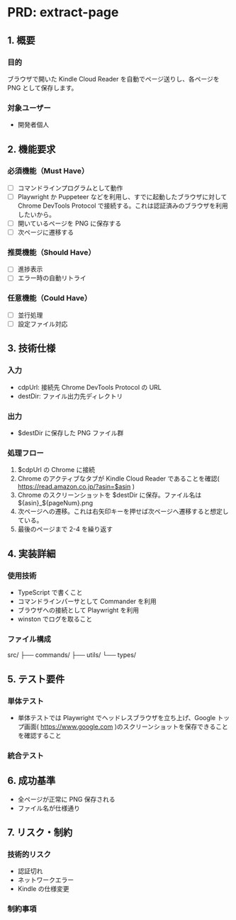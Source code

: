 # PRD: extract-page

## 1. 概要

### 目的

ブラウザで開いた Kindle Cloud Reader を自動でページ送りし、各ページを PNG として保存します。

### 対象ユーザー

- 開発者個人

## 2. 機能要求

### 必須機能（Must Have）

- [ ] コマンドラインプログラムとして動作
- [ ] Playwright か Puppeteer などを利用し、すでに起動したブラウザに対して Chrome DevTools Protocol で接続する。これは認証済みのブラウザを利用したいから。
- [ ] 開いているページを PNG に保存する
- [ ] 次ページに遷移する

### 推奨機能（Should Have）

- [ ] 進捗表示
- [ ] エラー時の自動リトライ

### 任意機能（Could Have）

- [ ] 並行処理
- [ ] 設定ファイル対応

## 3. 技術仕様

### 入力

- cdpUrl: 接続先 Chrome DevTools Protocol の URL
- destDir: ファイル出力先ディレクトリ

### 出力

- $destDir に保存した PNG ファイル群

### 処理フロー

1. $cdpUrl の Chrome に接続
2. Chrome のアクティブなタブが Kindle Cloud Reader であることを確認( https://read.amazon.co.jp/?asin=$asin )
3. Chrome のスクリーンショットを $destDir に保存。ファイル名は ${asin}_${pageNum}.png
4. 次ページへの遷移。これは右矢印キーを押せば次ページへ遷移すると想定している。
5. 最後のページまで 2-4 を繰り返す

## 4. 実装詳細

### 使用技術

- TypeScript で書くこと
- コマンドラインパーサとして Commander を利用
- ブラウザへの接続として Playwright を利用
- winston でログを取ること

### ファイル構成

src/
├── commands/
├── utils/
└── types/

## 5. テスト要件

### 単体テスト

- 単体テストでは Playwright でヘッドレスブラウザを立ち上げ、Google トップ画面( https://www.google.com )のスクリーンショットを保存できることを確認すること

### 統合テスト

## 6. 成功基準

- 全ページが正常に PNG 保存される
- ファイル名が仕様通り

## 7. リスク・制約

### 技術的リスク

- 認証切れ
- ネットワークエラー
- Kindle の仕様変更

### 制約事項
